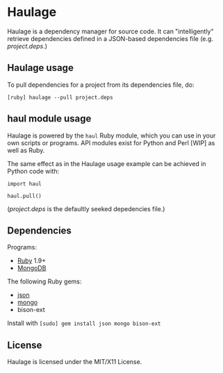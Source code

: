 Haulage
======

Haulage is a dependency manager for source code.
It can "intelligently" retrieve dependencies defined in
a JSON-based dependencies file (e.g. *project.deps*.)

Haulage usage
-----

To pull dependencies for a project from its dependencies file, do:

 `[ruby] haulage --pull project.deps`

haul module usage
-----------------
Haulage is powered by the `haul` Ruby module, which you can use in your
own scripts or programs. API modules exist for Python and Perl [WIP] as well as Ruby.

The same effect as in the Haulage usage example can be achieved in Python code with:

`import haul`

`haul.pull()`

(*project.deps* is the defaultly seeked depedencies file.)

Dependencies
------------

Programs:

* [Ruby](http://www.ruby-lang.org) 1.9+
* [MongoDB](http://www.mongodb.org)

The following Ruby gems:

* [json](http://rubygems.org/gems/json)
* [mongo](http://rubygems.org/gems/mongo)
* bison-ext

Install with `[sudo] gem install json mongo bison-ext`

License
-------
Haulage is licensed under the MIT/X11 License.
